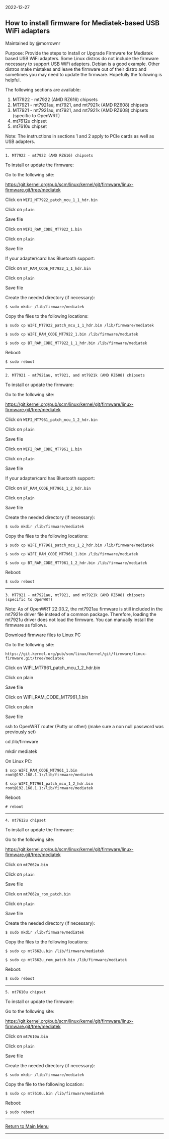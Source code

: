 2022-12-27

## How to install firmware for Mediatek-based USB WiFi adapters

Maintained by @morrownr

Purpose: Provide the steps to Install or Upgrade Firmware for Mediatek
based USB WiFi adapters. Some Linux distros do not include the firmware
necessary to support USB WiFi adapters. Debian is a good example. Other
distros make mistakes and leave the firmware out of their distro and sometimes
you may need to update the firmware. Hopefully the following is helpful.

The following sections are available:

1. MT7922 - mt7922 (AMD RZ616) chipsets
2. MT7921 - mt7921au, mt7921, and mt7921k (AMD RZ608) chipsets
3. MT7921 - mt7921au, mt7921, and mt7921k (AMD RZ608) chipsets (specific to OpenWRT)
4. mt7612u chipset
5. mt7610u chipset

Note: The instructions in sections 1 and 2 apply to PCIe cards as well as USB adapters.

-----

`1. MT7922 - mt7922 (AMD RZ616) chipsets`

To install or update the firmware:

Go to the following site:

https://git.kernel.org/pub/scm/linux/kernel/git/firmware/linux-firmware.git/tree/mediatek

Click on `WIFI_MT7922_patch_mcu_1_1_hdr.bin`

Click on `plain`

Save file

Click on `WIFI_RAM_CODE_MT7922_1.bin`

Click on `plain`

Save file

If your adapter/card has Bluetooth support:

Click on `BT_RAM_CODE_MT7922_1_1_hdr.bin`

Click on `plain`

Save file

Create the needed directory (if necessary):

```
$ sudo mkdir /lib/firmware/mediatek
```

Copy the files to the following locations:

```
$ sudo cp WIFI_MT7922_patch_mcu_1_1_hdr.bin /lib/firmware/mediatek
```

```
$ sudo cp WIFI_RAM_CODE_MT7922_1.bin /lib/firmware/mediatek
```

```
$ sudo cp BT_RAM_CODE_MT7922_1_1_hdr.bin /lib/firmware/mediatek
```

Reboot:

```
$ sudo reboot
```

-----

`2. MT7921 - mt7921au, mt7921, and mt7921k (AMD RZ608) chipsets`

To install or update the firmware:

Go to the following site:

https://git.kernel.org/pub/scm/linux/kernel/git/firmware/linux-firmware.git/tree/mediatek

Click on `WIFI_MT7961_patch_mcu_1_2_hdr.bin`

Click on `plain`

Save file

Click on `WIFI_RAM_CODE_MT7961_1.bin`

Click on `plain`

Save file

If your adapter/card has Bluetooth support:

Click on `BT_RAM_CODE_MT7961_1_2_hdr.bin`

Click on `plain`

Save file

Create the needed directory (if necessary):

```
$ sudo mkdir /lib/firmware/mediatek
```

Copy the files to the following locations:

```
$ sudo cp WIFI_MT7961_patch_mcu_1_2_hdr.bin /lib/firmware/mediatek
```

```
$ sudo cp WIFI_RAM_CODE_MT7961_1.bin /lib/firmware/mediatek
```

```
$ sudo cp BT_RAM_CODE_MT7961_1_2_hdr.bin /lib/firmware/mediatek
```

Reboot:

```
$ sudo reboot
```

-----

`3. MT7921 - mt7921au, mt7921, and mt7921k (AMD RZ608) chipsets (specific to OpenWRT)`

Note: As of OpenWRT 22.03.2, the mt7921au firmware
is still included in the mt7921e driver file instead
of a common package. Therefore, loading the mt7921u
driver does not load the firmware. You can manually
install the firmware as follows.

Download firmware files to Linux PC

Go to the following site:

```
https://git.kernel.org/pub/scm/linux/kernel/git/firmware/linux-firmware.git/tree/mediatek
```

Click on WIFI_MT7961_patch_mcu_1_2_hdr.bin

Click on plain

Save file

Click on WIFI_RAM_CODE_MT7961_1.bin

Click on plain

Save file


ssh to OpenWRT router (Putty or other) (make sure a non null password was previously set)

cd /lib/firmware

mkdir mediatek

On Linux PC:

```
$ scp WIFI_RAM_CODE_MT7961_1.bin root@192.168.1.1:/lib/firmware/mediatek
```

```
$ scp WIFI_MT7961_patch_mcu_1_2_hdr.bin root@192.168.1.1:/lib/firmware/mediatek
```

Reboot:

```
# reboot
```

-----

`4. mt7612u chipset`

To install or update the firmware:

Go to the following site:

https://git.kernel.org/pub/scm/linux/kernel/git/firmware/linux-firmware.git/tree/mediatek

Click on `mt7662u.bin`

Click on `plain`

Save file

Click on `mt7662u_rom_patch.bin`

Click on `plain`

Save file

Create the needed directory (if necessary):

```
$ sudo mkdir /lib/firmware/mediatek
```

Copy the files to the following locations:

```
$ sudo cp mt7662u.bin /lib/firmware/mediatek
```

```
$ sudo cp mt7662u_rom_patch.bin /lib/firmware/mediatek
```
Reboot:

```
$ sudo reboot
```

-----

`5. mt7610u chipset`

To install or update the firmware:

Go to the following site:

https://git.kernel.org/pub/scm/linux/kernel/git/firmware/linux-firmware.git/tree/mediatek

Click on `mt7610u.bin`

Click on `plain`

Save file

Create the needed directory (if necessary):

```
$ sudo mkdir /lib/firmware/mediatek
```

Copy the file to the following location:

```
$ sudo cp mt7610u.bin /lib/firmware/mediatek
```

Reboot:

```
$ sudo reboot
```

-----

[Return to Main Menu](https://github.com/morrownr/USB-WiFi)

-----
